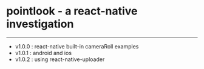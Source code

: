 # pointlook - a react-native investigation
-----------
- v1.0.0 : react-native built-in cameraRoll examples
- v1.0.1 : android and ios
- v1.0.2 : using react-native-uploader

